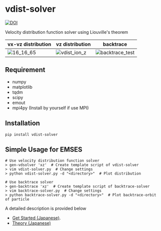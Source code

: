 # vdist-solver

[![DOI](https://zenodo.org/badge/373884481.svg)](https://zenodo.org/badge/latestdoi/373884481)

Velocity distribution function solver using Liouville's theorem

|vx-vz distribution|vz distribution|backtrace|
|---|---|---|
|![16_16_65](https://user-images.githubusercontent.com/71783375/120922088-2df7ab00-c702-11eb-876b-1b4538c2c9ad.png)|![vdist_ion_z](https://user-images.githubusercontent.com/71783375/120922107-3fd94e00-c702-11eb-901a-32576eccf53b.png)|![backtrace_test](https://user-images.githubusercontent.com/71783375/120922700-a0b65580-c705-11eb-9410-85b841e5718d.png)|

## Requirement
* numpy
* matplotlib
* tqdm
* scipy
* emout
* mpi4py (Install by yourself if use MPI)

## Installation
```
pip install vdist-solver
```

## Simple Usage for EMSES
``` 
# Use velocity distribution function solver
> gen-vdsolver 'xz'  # Create template script of vdist-solver
> vim vdist-solver.py  # Change settings
> python vdist-solver.py -d "<directory>"  # Plot distribution

# Use backtrace solver
> gen-backtrace 'xz'  # Create template script of backtrace-solver
> vim backtrace-solver.py  # Change settings
> python backtrace-solver.py -d "<directory>"  # Plot backtrace-orbit of particle
```

A detailed description is provided below 
- [Get Started (Japanese)](/readme/GetStarted_Japanese.md).
- [Theory (Japanese)](/readme/Theory_Japanese.md)
  
